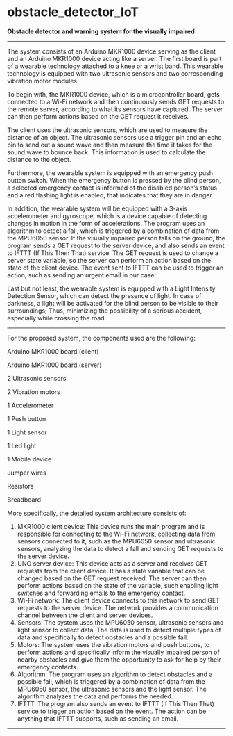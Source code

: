 # obstacle_detector_IoT
**Obstacle detector and warning system for the visually impaired**

-- --
The system consists of an Arduino MKR1000 device serving as the client and an Arduino MKR1000 device acting like a server. The first board is part of a wearable technology attached to a knee or a wrist band. This wearable technology is equipped with two ultrasonic sensors and two corresponding vibration motor modules.

To begin with, the MKR1000 device, which is a microcontroller board, gets connected to a Wi-Fi network and then continuously sends GET requests to the remote server, according to what its sensors have captured. The server can then perform actions based on the GET request it receives.

The client uses the ultrasonic sensors, which are used to measure the distance of an object. The ultrasonic sensors use a trigger pin and an echo pin to send out a sound wave and then measure the time it takes for the sound wave to bounce back. This information is used to calculate the distance to the object. 

Furthermore, the wearable system is equipped with an emergency push button switch. When the emergency button is pressed by the blind person, a selected emergency contact is informed of the disabled person’s status and a red flashing light is enabled, that indicates that they are in danger.

In addition, the wearable system will be equipped with a 3-axis accelerometer and gyroscope, which is a device capable of detecting changes in motion in the form of accelerations. The program uses an algorithm to detect a fall, which is triggered by a combination of data from the MPU6050 sensor. If the visually impaired person falls on the ground, the program sends a GET request to the server device, and also sends an event to IFTTT (If This Then That) service. The GET request is used to change a server state variable, so the server can perform an action based on the state of the client device. The event sent to IFTTT can be used to trigger an action, such as sending an urgent email in our case.

Last but not least, the wearable system is equipped with a Light Intensity Detection Sensor, which can detect the presence of light. In case of darkness, a light will be activated for the blind person to be visible to their surroundings; Thus, minimizing the possibility of a serious accident, especially while crossing the road.

-- --
For the proposed system, the components used are the following:

Arduino MKR1000 board (client)

Arduino MKR1000 board (server)

2 Ultrasonic sensors

2 Vibration motors

1 Accelerometer

1 Push button

1 Light sensor

1 Led light

1 Mobile device

Jumper wires

Resistors

Breadboard


More specifically, the detailed system architecture consists of:

1.	MKR1000 client device: This device runs the main program and is responsible for connecting to the Wi-Fi network, collecting data from sensors connected to it, such as the MPU6050 sensor and ultrasonic sensors, analyzing the data to detect a fall and sending GET requests to the server device.
2.	UNO server device: This device acts as a server and receives GET requests from the client device. It has a state variable that can be changed based on the GET request received. The server can then perform actions based on the state of the variable, such enabling light switches and forwarding emails to the emergency contact.
3.	Wi-Fi network: The client device connects to this network to send GET requests to the server device. The network provides a communication channel between the client and server devices.
4.	Sensors: The system uses the MPU6050 sensor, ultrasonic sensors and light sensor to collect data. The data is used to detect multiple types of data and specifically to detect obstacles and a possible fall.
5.	Motors: The system uses the vibration motors and push buttons, to perform actions and specifically inform the visually impaired person of nearby obstacles and give them the opportunity to ask for help by their emergency contacts.
6.	Algorithm: The program uses an algorithm to detect obstacles and a possible fall, which is triggered by a combination of data from the MPU6050 sensor, the ultrasonic sensors and the light sensor. The algorithm analyzes the data and performs the needed.
7.	IFTTT: The program also sends an event to IFTTT (If This Then That) service to trigger an action based on the event. The action can be anything that IFTTT supports, such as sending an email.

-- --
